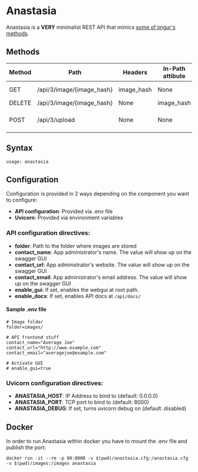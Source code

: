 # Anastasia

Anastasia is a **VERY** minimalist REST API that mimics [some of imgur's methods](https://apidocs.imgur.com/#de179b6a-3eda-4406-a8d7-1fb06c17cb9c).

## Methods
| Method | Path | Headers | In-Path attibute | Body | Returns |
|--------|------|---------|------------------|------|---------|
| GET | /api/3/image/{image_hash} | image_hash | None | Image file |
| DELETE | /api/3/image/{image_hash} | None | image_hash | None | None |
| POST | /api/3/upload | None | None | Image file | JSON with meta |

## Syntax
```
usage: anastasia
```

## Configuration
Configuration is provided in 2 ways depending on the component you want to configure:
 * **API configuration**: Provided via .env file
 * **Uvicorn**: Provided via environment variables

### API configuration directives:
- **folder**: Path to the folder where images are stored
- **contact_name**: App administrator's name. The value will show up on the swagger GUI
- **contact_url**: App administrator's website. The value will show up on the swagger GUI
- **contact_email**: App administrator's email address. The value will show up on the swagger GUI
- **enable_gui**: If set, enables the webgui at root path.
- **enable_docs**: If set, enables API docs at `/api/docs/`

#### Sample .env file
```
# Image folder
folder=images/

# API frontend stuff
contact_name="Average Joe"
contact_url="http://www.example.com"
contact_email="averagejoe@example.com"

# Activate GUI
# enable_gui=true
```

### Uvicorn configuration directives:
 - **ANASTASIA_HOST**: IP Address to bind to (default: 0.0.0.0)
 - **ANASTASIA_PORT**: TCP port to bind to (default: 8000)
 - **ANASTASIA_DEBUG**: If set, turns uvicorn debug on (default: disabled)

## Docker
In order to run Anastasia within docker you have to mount the .env file and publish the port:
```
docker run -it --rm -p 80:8000 -v $(pwd)/anastasia.cfg:/anastasia.cfg  -v $(pwd)/images:/images anastasia
```
